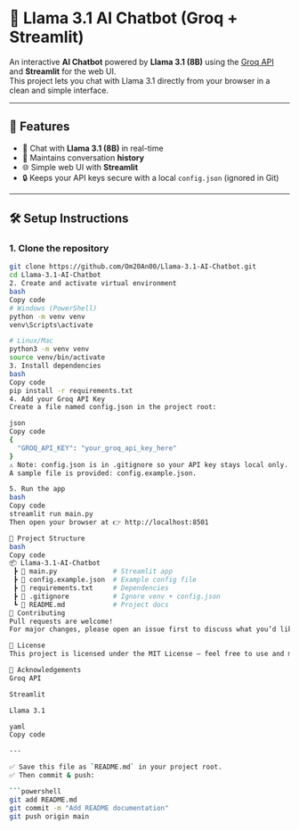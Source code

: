# 🦙 Llama 3.1 AI Chatbot (Groq + Streamlit)

An interactive **AI Chatbot** powered by **Llama 3.1 (8B)** using the [Groq API](https://groq.com) and **Streamlit** for the web UI.  
This project lets you chat with Llama 3.1 directly from your browser in a clean and simple interface.

---
## 🚀 Features
- 🤖 Chat with **Llama 3.1 (8B)** in real-time
- 📝 Maintains conversation **history**
- 🌐 Simple web UI with **Streamlit**
- 🔒 Keeps your API keys secure with a local `config.json` (ignored in Git)

---

## 🛠️ Setup Instructions

### 1. Clone the repository
```bash
git clone https://github.com/Om20An00/Llama-3.1-AI-Chatbot.git
cd Llama-3.1-AI-Chatbot
2. Create and activate virtual environment
bash
Copy code
# Windows (PowerShell)
python -m venv venv
venv\Scripts\activate

# Linux/Mac
python3 -m venv venv
source venv/bin/activate
3. Install dependencies
bash
Copy code
pip install -r requirements.txt
4. Add your Groq API Key
Create a file named config.json in the project root:

json
Copy code
{
  "GROQ_API_KEY": "your_groq_api_key_here"
}
⚠️ Note: config.json is in .gitignore so your API key stays local only.
A sample file is provided: config.example.json.

5. Run the app
bash
Copy code
streamlit run main.py
Then open your browser at 👉 http://localhost:8501

📂 Project Structure
bash
Copy code
📦 Llama-3.1-AI-Chatbot
 ┣ 📜 main.py              # Streamlit app
 ┣ 📜 config.example.json  # Example config file
 ┣ 📜 requirements.txt     # Dependencies
 ┣ 📜 .gitignore           # Ignore venv + config.json
 ┗ 📜 README.md            # Project docs
🤝 Contributing
Pull requests are welcome!
For major changes, please open an issue first to discuss what you’d like to change.

📜 License
This project is licensed under the MIT License – feel free to use and modify.

🙌 Acknowledgements
Groq API

Streamlit

Llama 3.1

yaml
Copy code

---

✅ Save this file as `README.md` in your project root.  
✅ Then commit & push:  

```powershell
git add README.md
git commit -m "Add README documentation"
git push origin main
